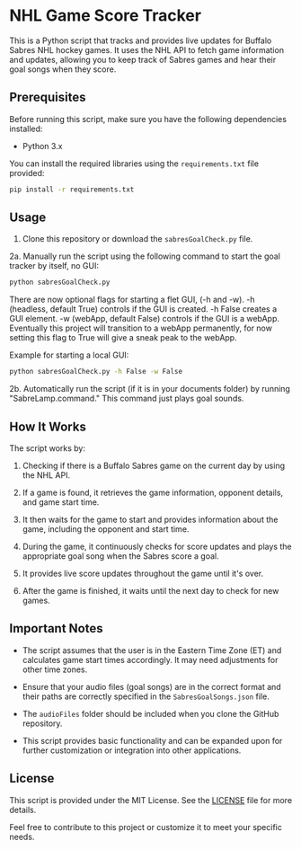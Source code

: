 # NHL Game Score Tracker

This is a Python script that tracks and provides live updates for Buffalo Sabres NHL hockey games. It uses the NHL API to fetch game information and updates, allowing you to keep track of Sabres games and hear their goal songs when they score.

## Prerequisites

Before running this script, make sure you have the following dependencies installed:

- Python 3.x

You can install the required libraries using the `requirements.txt` file provided:

```bash
pip install -r requirements.txt
```

## Usage

1. Clone this repository or download the `sabresGoalCheck.py` file.

2a. Manually run the script using the following command to start the goal tracker by itself, no GUI:

```bash
python sabresGoalCheck.py
```

There are now optional flags for starting a flet GUI, (-h and -w).
  -h (headless, default True) controls if the GUI is created. -h False creates a GUI element.
  -w (webApp, default False) controls if the GUI is a webApp. Eventually this project will transition to a webApp permanently, for now setting this flag to True will give a sneak peak to the webApp. 

Example for starting a local GUI:

```bash
python sabresGoalCheck.py -h False -w False
```

2b. Automatically run the script (if it is in your documents folder) by running "SabreLamp.command." This command just plays goal sounds.

## How It Works

The script works by:

1. Checking if there is a Buffalo Sabres game on the current day by using the NHL API.

2. If a game is found, it retrieves the game information, opponent details, and game start time.

3. It then waits for the game to start and provides information about the game, including the opponent and start time.

4. During the game, it continuously checks for score updates and plays the appropriate goal song when the Sabres score a goal.

5. It provides live score updates throughout the game until it's over.

6. After the game is finished, it waits until the next day to check for new games.

## Important Notes

- The script assumes that the user is in the Eastern Time Zone (ET) and calculates game start times accordingly. It may need adjustments for other time zones.

- Ensure that your audio files (goal songs) are in the correct format and their paths are correctly specified in the `SabresGoalSongs.json` file.

- The `audioFiles` folder should be included when you clone the GitHub repository.

- This script provides basic functionality and can be expanded upon for further customization or integration into other applications.

## License

This script is provided under the MIT License. See the [LICENSE](LICENSE) file for more details.

Feel free to contribute to this project or customize it to meet your specific needs.
